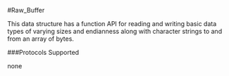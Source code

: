 #Raw_Buffer

This data structure has a function API for reading and writing basic data types of varying sizes and endianness along with character strings to and from an array of bytes.

###Protocols Supported

none